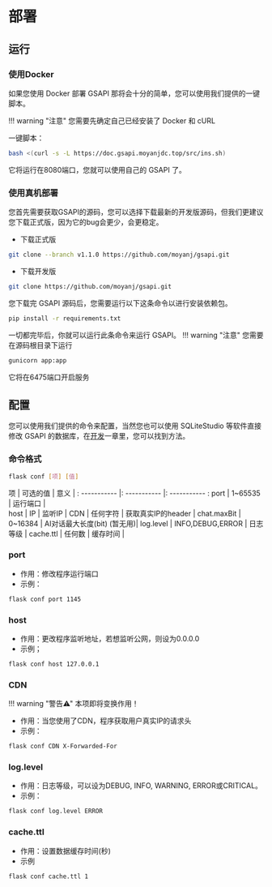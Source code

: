 # 部署
## 运行
### 使用Docker
如果您使用 Docker 部署 GSAPI 那将会十分的简单，您可以使用我们提供的一键脚本。

!!! warning "注意"
    您需要先确定自己已经安装了 Docker 和 cURL

一键脚本：

```bash
bash <(curl -s -L https://doc.gsapi.moyanjdc.top/src/ins.sh)
```
它将运行在8080端口，您就可以使用自己的 GSAPI 了。
### 使用真机部署

您首先需要获取GSAPI的源码，您可以选择下载最新的开发版源码，但我们更建议您下载正式版，因为它的bug会更少，会更稳定。

- 下载正式版

```bash
git clone --branch v1.1.0 https://github.com/moyanj/gsapi.git
```

- 下载开发版

```bash
git clone https://github.com/moyanj/gsapi.git
```

您下载完 GSAPI 源码后，您需要运行以下这条命令以进行安装依赖包。
```bash
pip install -r requirements.txt
```

一切都完毕后，你就可以运行此条命令来运行 GSAPI。
!!! warning "注意"
    您需要在源码根目录下运行

```bash
gunicorn app:app
```
它将在6475端口开启服务
## 配置
您可以使用我们提供的命令来配置，当然您也可以使用 SQLiteStudio 等软件直接修改 GSAPI 的数据库，在[开发](development.md)一章里，您可以找到方法。

### 命令格式
```bash
flask conf [项] [值]
```

 项 | 可选的值 | 意义 |
: ----------- |: ----------- |: ----------- :
 port | 1~65535 | 运行端口 |      
 host | IP | 监听IP |
 CDN | 任何字符 | 获取真实IP的header |
 chat.maxBit | 0~16384 | AI对话最大长度(bit) (暂无用)|
 log.level | INFO,DEBUG,ERROR | 日志等级 |
 cache.ttl | 任何数 | 缓存时间 |
 
### port
- 作用：修改程序运行端口
- 示例：
```bash
flask conf port 1145
```
### host
- 作用：更改程序监听地址，若想监听公网，则设为0.0.0.0
- 示例；
```bash
flask conf host 127.0.0.1
```
### CDN
!!! warning "警告⚠"
    本项即将变换作用！
    
- 作用：当您使用了CDN，程序获取用户真实IP的请求头
- 示例：
```bash
flask conf CDN X-Forwarded-For
```
### log.level
- 作用：日志等级，可以设为DEBUG, INFO, WARNING, ERROR或CRITICAL。
- 示例：
```bash
flask conf log.level ERROR
```
### cache.ttl
- 作用：设置数据缓存时间(秒)
- 示例
```bash
flask conf cache.ttl 1
```